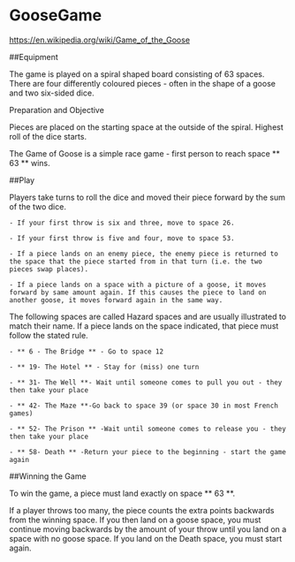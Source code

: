 # GooseGame
https://en.wikipedia.org/wiki/Game_of_the_Goose

##Equipment

The game is played on a spiral shaped board consisting of 63 spaces. There are four differently coloured pieces - often in the shape of a goose and two six-sided dice.

Preparation and Objective

Pieces are placed on the starting space at the outside of the spiral. Highest roll of the dice starts.

The Game of Goose is a simple race game - first person to reach space ** 63 ** wins.

##Play

Players take turns to roll the dice and moved their piece forward by the sum of the two dice.


    - If your first throw is six and three, move to space 26.

    - If your first throw is five and four, move to space 53.

    - If a piece lands on an enemy piece, the enemy piece is returned to the space that the piece started from in that turn (i.e. the two pieces swap places).

    - If a piece lands on a space with a picture of a goose, it moves forward by same amount again. If this causes the piece to land on another goose, it moves forward again in the same way.


The following spaces are called Hazard spaces and are usually illustrated to match their name. If a piece lands on the space indicated, that piece must follow the stated rule.


    - ** 6 - The Bridge ** - Go to space 12

    - ** 19- The Hotel ** - Stay for (miss) one turn

    - ** 31- The Well **- Wait until someone comes to pull you out - they then take your place

    - ** 42- The Maze **-Go back to space 39 (or space 30 in most French games)

    - ** 52- The Prison ** -Wait until someone comes to release you - they then take your place

    - ** 58- Death ** -Return your piece to the beginning - start the game again



##Winning the Game

To win the game, a piece must land exactly on space ** 63 **.


If a player throws too many, the piece counts the extra points backwards from the winning space. If you then land on a goose space, you must continue moving backwards by the amount of your throw until you land on a space with no goose space. If you land on the Death space, you must start again.

